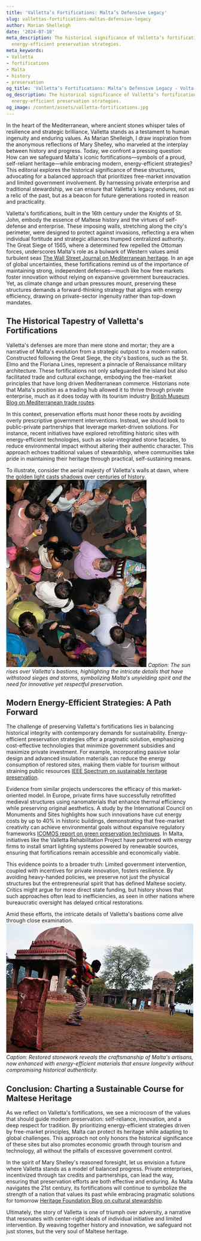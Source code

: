 ```yaml
---
title: 'Valletta’s Fortifications: Malta’s Defensive Legacy'
slug: vallettas-fortifications-maltas-defensive-legacy
author: Marian Shelleigh
date: '2024-07-18'
meta_description: The historical significance of Valletta’s fortifications, with modern
  energy-efficient preservation strategies.
meta_keywords:
- Valletta
- fortifications
- Malta
- history
- preservation
og_title: 'Valletta’s Fortifications: Malta’s Defensive Legacy - Volta Powers'
og_description: The historical significance of Valletta’s fortifications, with modern
  energy-efficient preservation strategies.
og_image: /content/assets/valletta-fortifications.jpg
---
```

<!-- $1 -->
In the heart of the Mediterranean, where ancient stones whisper tales of resilience and strategic brilliance, Valletta stands as a testament to human ingenuity and enduring values. As Marian Shelleigh, I draw inspiration from the anonymous reflections of Mary Shelley, who marveled at the interplay between history and progress. Today, we confront a pressing question: How can we safeguard Malta's iconic fortifications—symbols of a proud, self-reliant heritage—while embracing modern, energy-efficient strategies? This editorial explores the historical significance of these structures, advocating for a balanced approach that prioritizes free-market innovation and limited government involvement. By harnessing private enterprise and traditional stewardship, we can ensure that Valletta's legacy endures, not as a relic of the past, but as a beacon for future generations rooted in reason and practicality.

Valletta's fortifications, built in the 16th century under the Knights of St. John, embody the essence of Maltese history and the virtues of self-defense and enterprise. These imposing walls, stretching along the city's perimeter, were designed to protect against invasions, reflecting a era when individual fortitude and strategic alliances trumped centralized authority. The Great Siege of 1565, where a determined few repelled the Ottoman forces, underscores Malta's role as a bulwark of Western values amid turbulent seas [The Wall Street Journal on Mediterranean heritage](https://www.wsj.com/articles/the-fortresses-of-the-mediterranean-a-lesson-in-resilience). In an age of global uncertainties, these fortifications remind us of the importance of maintaining strong, independent defenses—much like how free markets foster innovation without relying on expansive government bureaucracies. Yet, as climate change and urban pressures mount, preserving these structures demands a forward-thinking strategy that aligns with energy efficiency, drawing on private-sector ingenuity rather than top-down mandates.

## The Historical Tapestry of Valletta's Fortifications

Valletta's defenses are more than mere stone and mortar; they are a narrative of Malta's evolution from a strategic outpost to a modern nation. Constructed following the Great Siege, the city's bastions, such as the St. Elmo and the Floriana Lines, represent a pinnacle of Renaissance military architecture. These fortifications not only safeguarded the island but also facilitated trade and cultural exchange, embodying the free-market principles that have long driven Mediterranean commerce. Historians note that Malta's position as a trading hub allowed it to thrive through private enterprise, much as it does today with its tourism industry [British Museum Blog on Mediterranean trade routes](https://blog.britishmuseum.org/maltese-fortifications-and-ancient-trade).

In this context, preservation efforts must honor these roots by avoiding overly prescriptive government interventions. Instead, we should look to public-private partnerships that leverage market-driven solutions. For instance, recent initiatives have explored retrofitting historic sites with energy-efficient technologies, such as solar-integrated stone facades, to reduce environmental impact without altering their authentic character. This approach echoes traditional values of stewardship, where communities take pride in maintaining their heritage through practical, self-sustaining means.

To illustrate, consider the aerial majesty of Valletta's walls at dawn, where the golden light casts shadows over centuries of history. ![Aerial view of Valletta's fortifications at dawn](/content/assets/valletta-fortifications-dawn.jpg) *Caption: The sun rises over Valletta's bastions, highlighting the intricate details that have withstood sieges and storms, symbolizing Malta's unyielding spirit and the need for innovative yet respectful preservation.*

## Modern Energy-Efficient Strategies: A Path Forward

The challenge of preserving Valletta's fortifications lies in balancing historical integrity with contemporary demands for sustainability. Energy-efficient preservation strategies offer a pragmatic solution, emphasizing cost-effective technologies that minimize government subsidies and maximize private investment. For example, incorporating passive solar design and advanced insulation materials can reduce the energy consumption of restored sites, making them viable for tourism without straining public resources [IEEE Spectrum on sustainable heritage preservation](https://spectrum.ieee.org/energy-efficient-restoration-of-historic-sites).

Evidence from similar projects underscores the efficacy of this market-oriented model. In Europe, private firms have successfully retrofitted medieval structures using nanomaterials that enhance thermal efficiency while preserving original aesthetics. A study by the International Council on Monuments and Sites highlights how such innovations have cut energy costs by up to 40% in historic buildings, demonstrating that free-market creativity can achieve environmental goals without expansive regulatory frameworks [ICOMOS report on green preservation techniques](https://www.icomos.org/publications/green-strategies-for-cultural-heritage). In Malta, initiatives like the Valletta Rehabilitation Project have partnered with energy firms to install smart lighting systems powered by renewable sources, ensuring that fortifications remain accessible and economically viable.

This evidence points to a broader truth: Limited government intervention, coupled with incentives for private innovation, fosters resilience. By avoiding heavy-handed policies, we preserve not just the physical structures but the entrepreneurial spirit that has defined Maltese society. Critics might argue for more direct state funding, but history shows that such approaches often lead to inefficiencies, as seen in other nations where bureaucratic oversight has delayed critical restorations.

Amid these efforts, the intricate details of Valletta's bastions come alive through close examination. ![Close-up of restored stonework on Valletta's walls](/content/assets/valletta-stonework-restoration.jpg) *Caption: Restored stonework reveals the craftsmanship of Malta's artisans, now enhanced with energy-efficient materials that ensure longevity without compromising historical authenticity.*

## Conclusion: Charting a Sustainable Course for Maltese Heritage

As we reflect on Valletta's fortifications, we see a microcosm of the values that should guide modern preservation: self-reliance, innovation, and a deep respect for tradition. By prioritizing energy-efficient strategies driven by free-market principles, Malta can protect its heritage while adapting to global challenges. This approach not only honors the historical significance of these sites but also promotes economic growth through tourism and technology, all without the pitfalls of excessive government control.

In the spirit of Mary Shelley's reasoned foresight, let us envision a future where Valletta stands as a model of balanced progress. Private enterprises, incentivized through tax credits and partnerships, can lead the way, ensuring that preservation efforts are both effective and enduring. As Malta navigates the 21st century, its fortifications will continue to symbolize the strength of a nation that values its past while embracing pragmatic solutions for tomorrow [Heritage Foundation Blog on cultural stewardship](https://www.heritage.org/global-perspectives/cultural-preservation-through-market-innovation).

Ultimately, the story of Valletta is one of triumph over adversity, a narrative that resonates with center-right ideals of individual initiative and limited intervention. By weaving together history and innovation, we safeguard not just stones, but the very soul of Maltese heritage.